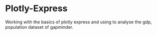 # Plotly-Express
Working with the basics of plotly express and using to analyse the gdp, population dataset of gapminder.

